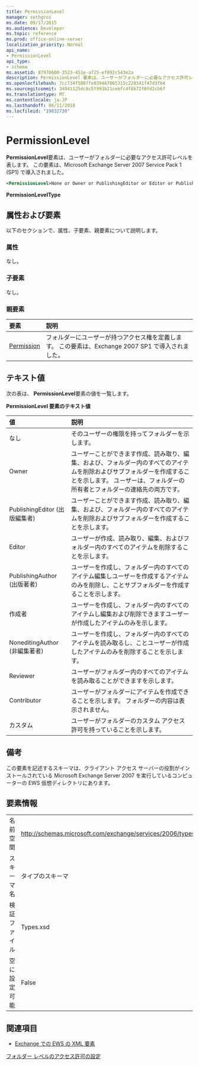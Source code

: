 ```yaml
---
title: PermissionLevel
manager: sethgros
ms.date: 09/17/2015
ms.audience: Developer
ms.topic: reference
ms.prod: office-online-server
localization_priority: Normal
api_name:
- PermissionLevel
api_type:
- schema
ms.assetid: 87978600-3523-451e-a725-ef092c543e2a
description: PermissionLevel 要素は、ユーザーがフォルダーに必要なアクセス許可レベルを表します。 この要素は、Microsoft Exchange Server 2007 Service Pack 1 (SP1) で導入されました。
ms.openlocfilehash: 7cc734f5807fe039467065315c220341f47d3fb4
ms.sourcegitcommit: 34041125dc8c5f993b21cebfc4f8b72f0fd2cb6f
ms.translationtype: MT
ms.contentlocale: ja-JP
ms.lasthandoff: 06/11/2018
ms.locfileid: "19832730"
---
```

# <a name="permissionlevel"></a>PermissionLevel

**PermissionLevel**要素は、ユーザーがフォルダーに必要なアクセス許可レベルを表します。 この要素は、Microsoft Exchange Server 2007 Service Pack 1 (SP1) で導入されました。 
  
```xml
<PermissionLevel>None or Owner or PublishingEditor or Editor or PublishingAuthor or Author or NoneditingAuthor or Reviewer or Contributor or Custom</PermissionLevel>
```

 **PermissionLevelType**
## <a name="attributes-and-elements"></a>属性および要素

以下のセクションで、属性、子要素、親要素について説明します。
  
### <a name="attributes"></a>属性

なし。
  
### <a name="child-elements"></a>子要素

なし。
  
### <a name="parent-elements"></a>親要素

|**要素**|**説明**|
|:-----|:-----|
|[Permission](permission.md) <br/> |フォルダーにユーザーが持つアクセス権を定義します。 この要素は、Exchange 2007 SP1 で導入されました。  <br/> |
   
## <a name="text-value"></a>テキスト値

次の表は、 **PermissionLevel**要素の値を一覧します。 
  
**PermissionLevel 要素のテキスト値**

|**値**|**説明**|
|:-----|:-----|
|なし  <br/> |そのユーザーの権限を持ってフォルダーを示します。  <br/> |
|Owner  <br/> |ユーザーことができます作成、読み取り、編集、および、フォルダー内のすべてのアイテムを削除およびサブフォルダーを作成することを示します。 ユーザーは、フォルダーの所有者とフォルダーの連絡先の両方です。  <br/> |
|PublishingEditor (出版編集者)  <br/> |ユーザーことができます作成、読み取り、編集、および、フォルダー内のすべてのアイテムを削除およびサブフォルダーを作成することを示します。  <br/> |
|Editor  <br/> |ユーザーが作成、読み取り、編集、およびフォルダー内のすべてのアイテムを削除することを示します。  <br/> |
|PublishingAuthor (出版著者)  <br/> |ユーザーを作成し、フォルダー内のすべてのアイテム編集しユーザーを作成するアイテムのみを削除し、ことサブフォルダーを作成することを示します。  <br/> |
|作成者  <br/> |ユーザーを作成し、フォルダー内のすべてのアイテムし編集および削除できますユーザーが作成したアイテムのみを示します。  <br/> |
|NoneditingAuthor (非編集著者)  <br/> |ユーザーを作成し、フォルダー内のすべてのアイテムを読み取るし、ことユーザーが作成したアイテムのみを削除することを示します。  <br/> |
|Reviewer  <br/> |ユーザーがフォルダー内のすべてのアイテムを読み取ることができますを示します。  <br/> |
|Contributor  <br/> |ユーザーがフォルダーにアイテムを作成できることを示します。 フォルダーの内容は表示されません。  <br/> |
|カスタム  <br/> |ユーザーがフォルダーのカスタム アクセス許可を持っていることを示します。  <br/> |
   
## <a name="remarks"></a>備考

この要素を記述するスキーマは、クライアント アクセス サーバーの役割がインストールされている Microsoft Exchange Server 2007 を実行しているコンピューターの EWS 仮想ディレクトリにあります。
  
## <a name="element-information"></a>要素情報

|||
|:-----|:-----|
|名前空間  <br/> |http://schemas.microsoft.com/exchange/services/2006/types  <br/> |
|スキーマ名  <br/> |タイプのスキーマ  <br/> |
|検証ファイル  <br/> |Types.xsd  <br/> |
|空に設定可能  <br/> |False  <br/> |
   
## <a name="see-also"></a>関連項目



- [Exchange での EWS の XML 要素](ews-xml-elements-in-exchange.md)


[フォルダー レベルのアクセス許可の設定](http://msdn.microsoft.com/library/c7530e86-5112-401c-b10a-9c054ae59f07%28Office.15%29.aspx)

